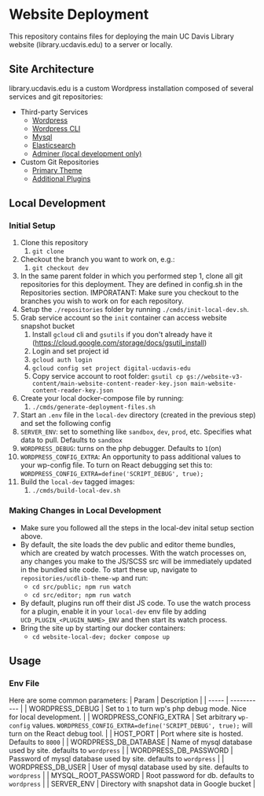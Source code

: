 # Website Deployment
This repository contains files for deploying the main UC Davis Library website (library.ucdavis.edu) to a server or locally.

## Site Architecture
library.ucdavis.edu is a custom Wordpress installation composed of several services and git repositories:
- Third-party Services
  - [Wordpress](https://developer.wordpress.org/)
  - [Wordpress CLI](https://wp-cli.org/)
  - [Mysql](https://www.mysql.com/)
  - [Elasticsearch](https://www.elastic.co/elasticsearch/)
  - [Adminer (local development only)](https://www.adminer.org/)
- Custom Git Repositories
  - [Primary Theme](https://github.com/UCDavisLibrary/ucdlib-theme-wp)
  - [Additional Plugins](https://github.com/UCDavisLibrary/ucdlib-wp-plugins)

## Local Development

### Initial Setup
1. Clone this repository
   1. `git clone`
2. Checkout the branch you want to work on, e.g.:
   1. `git checkout dev`
3. In the same parent folder in which you performed step 1, clone all git repositories for this deployment. They are defined in config.sh in the Repositories section. IMPORATANT: Make sure you checkout to the branches you wish to work on for each repository.
4. Setup the `./repositories` folder by running `./cmds/init-local-dev.sh`. 
5. Grab service account so the `init` container can access website snapshot bucket
   1. Install `gcloud` cli and `gsutils` if you don't already have it (https://cloud.google.com/storage/docs/gsutil_install)
   2. Login and set project id
     1. `gcloud auth login`
     2. `gcloud config set project digital-ucdavis-edu`
   3. Copy service account to root folder: `gsutil cp gs://website-v3-content/main-website-content-reader-key.json main-website-content-reader-key.json`
6. Create your local docker-compose file by running:
   1. `./cmds/generate-deployment-files.sh`
7. Start an `.env` file in the `local-dev` directory (created in the previous step) and set the following config
  1. `SERVER_ENV`: set to something like `sandbox`, `dev`, `prod`, etc. Specifies what data to pull. Defaults to `sandbox`
  2. `WORDPRESS_DEBUG`: turns on the php debugger. Defaults to `1`(on)
  3. `WORDPRESS_CONFIG_EXTRA`: An opportunity to pass additional values to your wp-config file. To turn on React debugging set this to: `WORDPRESS_CONFIG_EXTRA=define('SCRIPT_DEBUG', true);`
8. Build the `local-dev` tagged images:
   1. `./cmds/build-local-dev.sh`

### Making Changes in Local Development
- Make sure you followed all the steps in the local-dev inital setup section above.
- By default, the site loads the dev public and editor theme bundles, which are created by watch processes. With the watch processes on, any changes you make to the JS/SCSS src will be immediately updated in the bundled site code. To start these up, navigate to `repositories/ucdlib-theme-wp` and run:
  - `cd src/public; npm run watch`
  - `cd src/editor; npm run watch`
- By default, plugins run off their dist JS code. To use the watch process for a plugin, enable it in your `local-dev` env file by adding `UCD_PLUGIN_<PLUGIN_NAME>_ENV` and then start its watch process.
- Bring the site up by starting our docker containers:
  - `cd website-local-dev; docker compose up`

## Usage

### Env File
Here are some common parameters:
| Param | Description |
| ----- | ----------- |
| WORDPRESS_DEBUG | Set to `1` to turn wp's php debug mode. Nice for local development. |
| WORDPRESS_CONFIG_EXTRA | Set arbitrary `wp-config` values. `WORDPRESS_CONFIG_EXTRA=define('SCRIPT_DEBUG', true);` will turn on the React debug tool. |
| HOST_PORT | Port where site is hosted. Defaults to `8000` |
| WORDPRESS_DB_DATABASE | Name of mysql database used by site. defaults to `wordpress` |
| WORDPRESS_DB_PASSWORD | Password of mysql database used by site. defaults to `wordpress` |
| WORDPRESS_DB_USER | User of mysql database used by site. defaults to `wordpress` |
| MYSQL_ROOT_PASSWORD | Root password for db. defaults to `wordpress` |
| SERVER_ENV | Directory with snapshot data in Google bucket |


